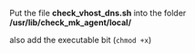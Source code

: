 Put the file **check_vhost_dns.sh** into the folder **/usr/lib/check_mk_agent/local/**

also add the executable bit (`chmod +x`)
